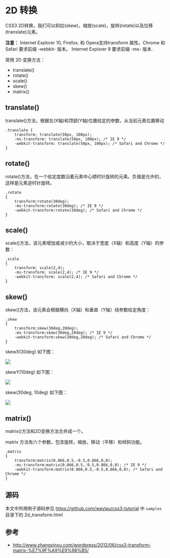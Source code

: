 2D 转换
====

CSS3 2D转换，我们可以斜拉(skew)，缩放(scale)，旋转(rotate)以及位移(translate)元素。



**注意：** Internet Explorer 10, Firefox, 和 Opera支持transform 属性。Chrome 和 Safari 要求前缀 -webkit- 版本。
Internet Explorer 9 要求前缀 -ms- 版本.

常用 2D 变换方法：

* translate()
* rotate()
* scale()
* skew()
* matrix()

## translate()

translate()方法，根据左(X轴)和顶部(Y轴)位置给定的参数，从当前元素位置移动

    .translate {
        transform: translate(50px, 100px);
        -ms-transform: translate(50px, 100px); /* IE 9 */
        -webkit-transform: translate(50px, 100px); /* Safari and Chrome */
    }
    
## rotate()

rotate()方法，在一个给定度数沿着元素中心顺时针旋转的元素。负值是允许的，这样是元素逆时针旋转。

    .rotate
    {
        transform:rotate(30deg);
        -ms-transform:rotate(30deg); /* IE 9 */
        -webkit-transform:rotate(30deg); /* Safari and Chrome */
    }
        
## scale()

scale()方法，该元素增加或减少的大小，取决于宽度（X轴）和高度（Y轴）的参数：

    .scale
    {
        transform: scale(2,4);
        -ms-transform: scale(2,4); /* IE 9 */
        -webkit-transform: scale(2,4); /* Safari and Chrome */
    }
    
## skew()

skew()方法，该元素会根据横向（X轴）和垂直（Y轴）线参数给定角度：

    .skew
    {
        transform:skew(30deg,20deg);
        -ms-transform:skew(30deg,20deg); /* IE 9 */
        -webkit-transform:skew(30deg,20deg); /* Safari and Chrome */
    }
    
skewX(30deg) 如下图：

![](../images/skewx.jpg)

skewY(10deg) 如下图：

![](../images/skewy.jpg)

skew(30deg, 10deg) 如下图：
        
![](../images/skew.jpg)
## matrix()

matrix()方法和2D变换方法合并成一个。

matrix 方法有六个参数，包含旋转，缩放，移动（平移）和倾斜功能。

    .matrix
    {
        transform:matrix(0.866,0.5,-0.5,0.866,0,0);
        -ms-transform:matrix(0.866,0.5,-0.5,0.866,0,0); /* IE 9 */
        -webkit-transform:matrix(0.866,0.5,-0.5,0.866,0,0); /* Safari and Chrome */
    }

## 源码

本文中所用例子源码参见
<https://github.com/waylau/css3-tutorial> 中 `samples` 目录下的 2d_transform.html

## 参考
* <http://www.zhangxinxu.com/wordpress/2012/06/css3-transform-matrix-%E7%9F%A9%E9%98%B5/>
